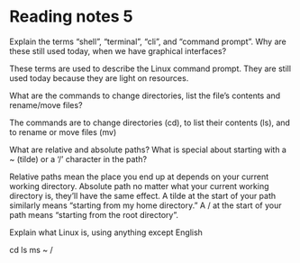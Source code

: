 # Reading notes 5
Explain the terms “shell”, “terminal”, “cli”, and “command prompt”. Why are these still used today, when we have graphical interfaces?

These terms are used to describe the Linux command prompt. They are still used today because they are light on resources.


What are the commands to change directories, list the file’s contents and rename/move files?

The commands are to change directories (cd), to list their contents (ls), and to rename or move files (mv)


What are relative and absolute paths? What is special about starting with a ~ (tilde) or a ‘/’ character in the path?

Relative paths mean the place you end up at depends on your current working directory. Absolute path no matter what your current working directory is, they’ll have the same effect. A tilde at the start of your path similarly means “starting from my home directory.” A / at the start of your path means “starting from the root directory”.


Explain what Linux is, using anything except English

cd ls ms  ~ /
